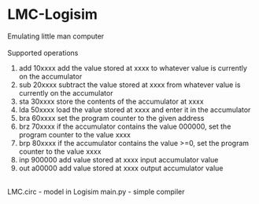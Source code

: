 # LMC-Logisim
Emulating little man computer 
<br/>
<br/>Supported operations
<ol>
<li>add 10xxxx add the value stored at xxxx to whatever value is currently on the accumulator</li>
<li>sub 20xxxx subtract the value stored at xxxx from whatever value is currently on the accumulator</li>
<li>sta 30xxxx store the contents of the accumulator at xxxx</li>
<li>lda 50xxxx load the value stored at xxxx and enter it in the accumulator</li>
<li>bra 60xxxx set the program counter to the given address</li>
<li>brz 70xxxx if the accumulator contains the value 000000, set the program counter to the value xxxx</li>
<li>brp 80xxxx if the accumulator contains the value >=0, set the program counter to the value xxxx</li>
<li>inp 900000 add value stored at xxxx input accumulator value</li>
<li>out a00000 add value stored at xxxx output accumulator value</li>
</ol>
<br/>
LMC.circ - model in Logisim 
main.py - simple compiler
